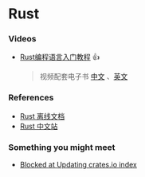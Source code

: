 # Rust

### Videos

- [Rust编程语言入门教程](https://www.bilibili.com/video/BV1hp4y1k7SV) 👍
  > 视频配套电子书 [中文](https://rust.bootcss.com/title-page.html) 、[英文](https://github.com/rust-lang/book/)

### References

- [Rust 离线文档](https://github.com/Gnotes/rust/issues/2)
- [Rust 中文站](https://www.rust-lang.org/zh-CN/)

### Something you might meet

- [Blocked at Updating crates.io index](https://github.com/Gnotes/rust/issues/1)
